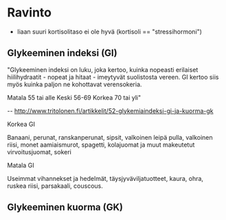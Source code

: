 # Ravinto


- liaan suuri kortisolitaso ei ole hyvä (kortisoli == "stressihormoni")


## Glykeeminen indeksi (GI)


"Glykeeminen indeksi on luku, joka kertoo, kuinka nopeasti erilaiset hiilihydraatit - nopeat ja hitaat - imeytyvät suolistosta vereen. GI kertoo siis myös kuinka paljon ne kohottavat verensokeria.

Matala 55 tai alle
Keski 56-69
Korkea 70 tai yli"

-- http://www.tritolonen.fi/artikkelit/52-glykemiaindeksi-gi-ja-kuorma-gk

Korkea GI

Banaani, perunat, ranskanperunat, sipsit, valkoinen leipä pulla, valkoinen riisi, monet aamiaismurot, spagetti, kolajuomat ja muut makeutetut virvoitusjuomat, sokeri

Matala GI

Useimmat vihannekset ja hedelmät, täysjyväviljatuotteet, kaura, ohra, ruskea riisi, parsakaali, couscous.

## Glykeeminen kuorma (GK)

